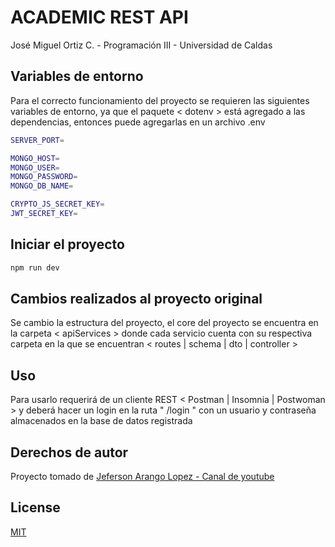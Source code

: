 # ACADEMIC REST API

José Miguel Ortiz C. - Programación III - Universidad de Caldas

## Variables de entorno

Para el correcto funcionamiento del proyecto se requieren las siguientes variables de entorno, ya que el paquete < dotenv > está agregado a las dependencias, entonces puede agregarlas en un archivo .env

```bash
SERVER_PORT=

MONGO_HOST=
MONGO_USER=
MONGO_PASSWORD=
MONGO_DB_NAME=

CRYPTO_JS_SECRET_KEY=
JWT_SECRET_KEY=
```

## Iniciar el proyecto

```bash
npm run dev
```

## Cambios realizados al proyecto original

Se cambio la estructura del proyecto, el core del proyecto se encuentra en la carpeta < apiServices > donde cada servicio cuenta con su respectiva carpeta en la que se encuentran < routes | schema | dto | controller >

## Uso

Para usarlo requerirá de un cliente REST < Postman | Insomnia | Postwoman > y deberá hacer un login en la ruta " /login " con un usuario y contraseña almacenados en la base de datos registrada

## Derechos de autor

Proyecto tomado de [Jeferson Arango Lopez - Canal de youtube](https://www.youtube.com/playlist?list=PL53ubkvK7-NV2z3SpYPqQJT9EtTgBwD4H)

## License

[MIT](https://choosealicense.com/licenses/mit/)
